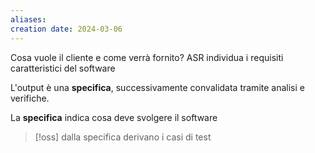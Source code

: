 ```yaml
---
aliases: 
creation date: 2024-03-06
---
```



Cosa vuole il cliente e come verrà fornito? ASR individua i requisiti caratteristici del software

L'output è una **specifica**, successivamente convalidata tramite analisi e verifiche.

La **specifica** indica cosa deve svolgere il software

>[!oss]
>dalla specifica derivano i casi di test